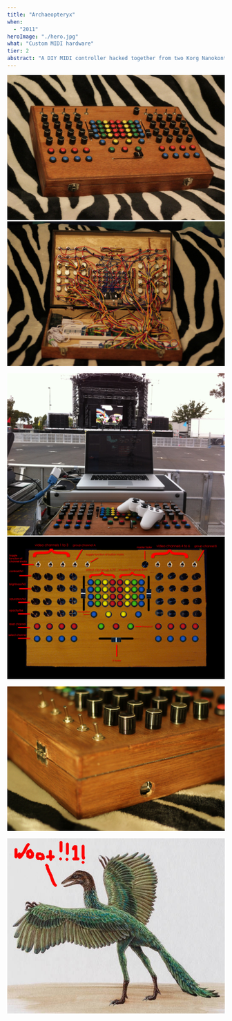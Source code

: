 ```yaml
---
title: "Archaeopteryx"
when: 
  - "2011"
heroImage: "./hero.jpg"
what: "Custom MIDI hardware"
tier: 2
abstract: "A DIY MIDI controller hacked together from two Korg Nanokontrols, a QWERTY keyboard, and a wooden cutlery box.  Archaeopteryx was designed with a DJ-style A/B mixer configuration in mind and hooked into VDMX was used for long duration VJ performances."
---
```


<!-- ![Archaeopteryx Documentation](./assets/IMG_0086.jpg) -->
<!-- ![Archaeopteryx Documentation](./assets/sleepcrime.jpg) -->

<!-- ![Archaeopteryx Documentation](./assets/SNmakingof17.jpg) -->
![Archaeopteryx Documentation](./assets/SNzebra2.jpg)
![Archaeopteryx Documentation](./assets/SNguts.jpg)
<!-- ![Archaeopteryx Documentation](./assets/SN-detail.jpg) -->
![Archaeopteryx Documentation](./assets/Sterosonic-setup.jpg)
![Archaeopteryx Documentation](./assets/super-mock-up.jpg)
<!-- ![Archaeopteryx Documentation](./assets/SNmakingof19.jpg) -->
![Archaeopteryx Documentation](./assets/SNusb.jpg)
<!-- ![Archaeopteryx Documentation](./assets/SNzebra.jpg) -->

<!-- ![Archaeopteryx Documentation](./assets/SNmakingof20.jpg) -->
<!-- ![Archaeopteryx Documentation](./assets/SNmakingof18.jpg) -->
<!-- ![Archaeopteryx Documentation](./assets/IMG_0474.jpg) -->
<!-- ![Archaeopteryx Documentation](./assets/intimidiator.jpg) -->
<!-- ![Archaeopteryx Documentation](./assets/SN-knbos.jpg) -->
<!-- ![Archaeopteryx Documentation](./assets/SNguts2.jpg) -->
<!-- ![Archaeopteryx Documentation](./assets/SNmakingof01.jpg) -->
<!-- ![Archaeopteryx Documentation](./assets/SNmakingof02.jpg) -->
<!-- ![Archaeopteryx Documentation](./assets/SNmakingof03.jpg) -->
<!-- ![Archaeopteryx Documentation](./assets/SNmakingof04.jpg) -->
<!-- ![Archaeopteryx Documentation](./assets/SNmakingof05.jpg) -->
<!-- ![Archaeopteryx Documentation](./assets/SNmakingof06.jpg) -->
<!-- ![Archaeopteryx Documentation](./assets/SNmakingof08.jpg) -->
<!-- ![Archaeopteryx Documentation](./assets/SNmakingof09.jpg) -->
<!-- ![Archaeopteryx Documentation](./assets/SNmakingof11.jpg) -->
<!-- ![Archaeopteryx Documentation](./assets/SNmakingof12.jpg) -->
<!-- ![Archaeopteryx Documentation](./assets/SNmakingof13.jpg) -->
<!-- ![Archaeopteryx Documentation](./assets/SNmakingof14.jpg) -->
![Archaeopteryx Documentation](./assets/archaeopteryxwoot.jpg)